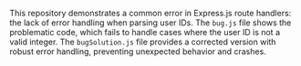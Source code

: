 This repository demonstrates a common error in Express.js route handlers: the lack of error handling when parsing user IDs. The `bug.js` file shows the problematic code, which fails to handle cases where the user ID is not a valid integer.  The `bugSolution.js` file provides a corrected version with robust error handling, preventing unexpected behavior and crashes.